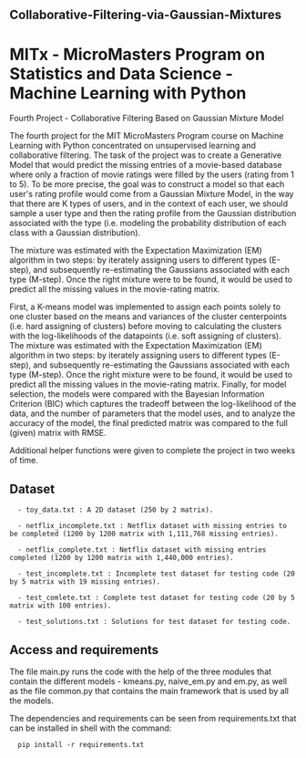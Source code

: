 ## Collaborative-Filtering-via-Gaussian-Mixtures

# MITx - MicroMasters Program on Statistics and Data Science - Machine Learning with Python

Fourth Project - Collaborative Filtering Based on Gaussian Mixture Model

The fourth project for the MIT MicroMasters Program course on Machine Learning with Python concentrated on
unsupervised learning and collaborative filtering. The task of the project was to create a Generative Model that would predict
the missing entries of a movie-based database where only a fraction of movie ratings were filled by the users (rating from 1 to 5).
To be more precise, the goal was to construct a model so that each user's rating profile would come from a Gaussian Mixture Model, in the way that
there are K types of users, and in the context of each user, we should sample a user type and then the rating profile
from the Gaussian distribution associated with the type (i.e. modeling the probability distribution of each class with a Gaussian distribution).

The mixture was estimated with the Expectation Maximization (EM) algorithm in two steps: by iterately assigning users to different types (E-step),
and subsequently re-estimating the Gaussians associated with each type (M-step). Once the right mixture were to be found,
it would be used to predict all the missing values in the movie-rating matrix.

First, a K-means model was implemented to assign each points solely to one cluster based on the means and variances of the cluster centerpoints
(i.e. hard assigning of clusters) before moving to calculating the clusters with the log-likelihoods of the datapoints (i.e. soft assigning of clusters).
The mixture was estimated with the Expectation Maximization (EM) algorithm in two steps: by iterately assigning users to different types (E-step),
and subsequently re-estimating the Gaussians associated with each type (M-step). Once the right mixture were to be found,
it would be used to predict all the missing values in the movie-rating matrix. Finally, for model selection, the models were compared
with the Bayesian Information Criterion (BIC) which captures the tradeoff between the log-likelihood of the data,
and the number of parameters that the model uses, and to analyze the accuracy of the model, the final predicted matrix was compared
to the full (given) matrix with RMSE. 

Additional helper functions were given to complete the project in two weeks of time.

## Dataset

      - toy_data.txt : A 2D dataset (250 by 2 matrix).
      
      - netflix_incomplete.txt : Netflix dataset with missing entries to be completed (1200 by 1200 matrix with 1,111,768 missing entries).
      
      - netflix_complete.txt : Netflix dataset with missing entries completed (1200 by 1200 matrix with 1,440,000 entries).
      
      - test_incomplete.txt : Incomplete test dataset for testing code (20 by 5 matrix with 19 missing entries).
      
      - test_comlete.txt : Complete test dataset for testing code (20 by 5 matrix with 100 entries).
      
      - test_solutions.txt : Solutions for test dataset for testing code.

## Access and requirements

The file main.py runs the code with the help of the three modules that contain the different models - kmeans.py, naive_em.py and em.py, as well as the file common.py that contains the main framework that is used by all the models.

The dependencies and requirements can be seen from requirements.txt that can be installed in shell with the command:

      pip install -r requirements.txt
